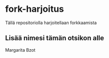 # fork-harjoitus
Tällä repositoriolla harjoitellaan forkkaamista

## Lisää nimesi tämän otsikon alle
Margarita Bzot